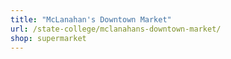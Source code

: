 ```yaml
---
title: "McLanahan's Downtown Market"
url: /state-college/mclanahans-downtown-market/
shop: supermarket
---
```

